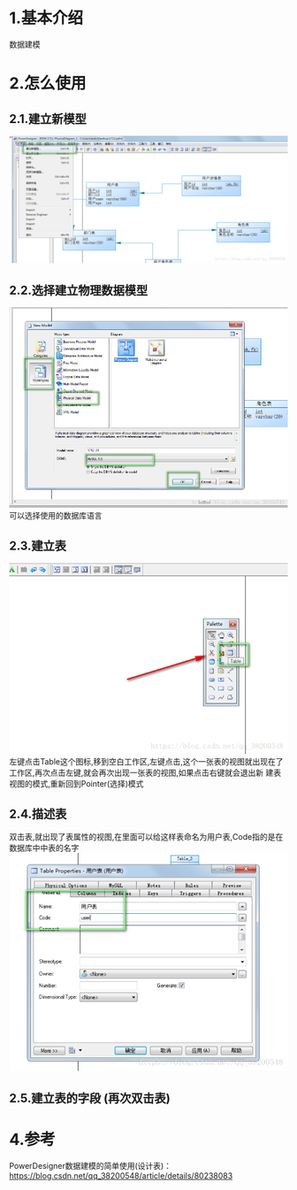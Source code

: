 # 1.基本介绍

数据建模

# 2.怎么使用

## 2.1.建立新模型

![img](/static/image/20180508125903958.png)
## 2.2.选择建立物理数据模型
![img](/static/image/20180508125913747.png)
可以选择使用的数据库语言
## 2.3.建立表
![img](/static/image/20180508125927368.png)
左键点击Table这个图标,移到空白工作区,左键点击,这个一张表的视图就出现在了工作区,再次点击左键,就会再次出现一张表的视图,如果点击右键就会退出新
建表视图的模式,重新回到Pointer(选择)模式
## 2.4.描述表
双击表,就出现了表属性的视图,在里面可以给这样表命名为用户表,Code指的是在数据库中中表的名字
![img](/static/image/20180508125937326.png)
## 2.5.建立表的字段 (再次双击表)
# 4.参考

PowerDesigner数据建模的简单使用(设计表)：
https://blog.csdn.net/qq_38200548/article/details/80238083


